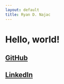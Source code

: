 ```yaml
---
layout: default
title: Ryan D. Najac
---
```


# Hello, world!
## [GitHub](https://github.com/rdnajac)
## [LinkedIn](https://www.linkedin.com/in/ryan-najac/)

